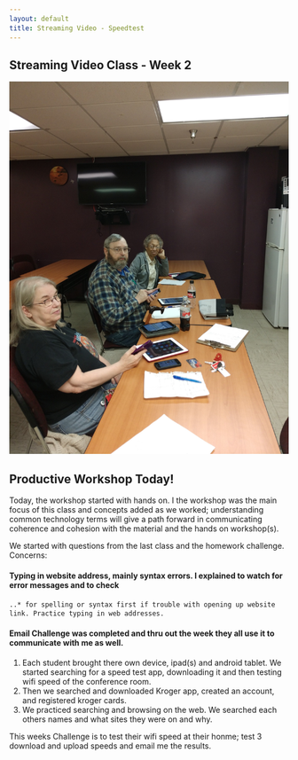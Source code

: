 ```yaml
---
layout: default 
title: Streaming Video - Speedtest
---
```

## Streaming Video Class - Week 2
![Conference Room - Blanton House - IoT Workshop](/images/kenny-linda-mae-in-our-workshop.jpg)

## Productive Workshop Today!

Today, the workshop started with hands on. I the workshop was the main focus of this class and concepts 
added as we worked; understanding common technology terms will give a path forward in communicating coherence and
cohesion with the material and the hands on workshop(s).

We started with questions from the last class and the homework challenge.  
  Concerns:
  #### Typing in website address, mainly syntax errors. I explained to watch for error messages and to check
    ..* for spelling or syntax first if trouble with opening up website link. Practice typing in web addresses.
  #### Email Challenge was completed and thru out the week they all use it to communicate with me as well. 

1. Each student brought there own device, ipad(s) and android tablet.  We started searching for a speed test app, downloading it and then
   testing wifi speed of the conference room. 
2. Then we searched and downloaded Kroger app, created an account, and registered kroger cards.  
3. We practiced searching and browsing on the web.  We searched each others names and what sites they were on and why.

This weeks Challenge is to test their wifi speed at their honme; test 3 download and upload speeds and email me the results. 













